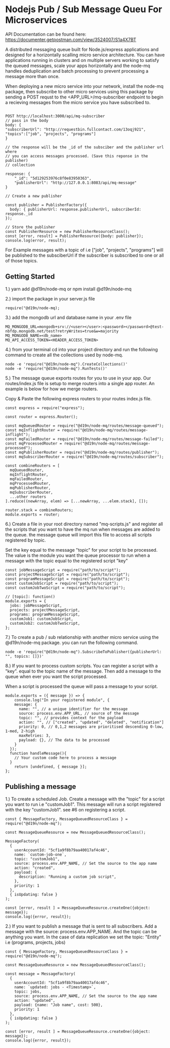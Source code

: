 # Nodejs Pub / Sub Message Queu For Microservices

API Documentation can be found here:
https://documenter.getpostman.com/view/3524007/S1a4X7BT

A distributed messaging queue built for Node.js/express applications and designed
for a horizontally scalling micro service architecture. You can have
applications running in clusters and on multiple servers working to satisfy
the queued messages, scale your apps horizontally and the node-mq handles
deduplication and batch processing to prevent processing a message more than once.

When deploying a new micro service into your network, install the node-mq package,
then subscribe to other micro services using this package by sending a POST requst
to the <APP_URL>/mq-subscriber endpoint to begin a recieving messages from the
micro service you have subscribed to.

```

POST http://localhost:3000/api/mq-subscriber
// pass in the body
body: {
"subscriberUrl": "http://requestbin.fullcontact.com/13oqj921",
"topics":["job", "projects", "programs"]
}

// the response will be the _id of the subsciber and the publisher url where
// you can access messages processed. (Save this reponse in the publisher)
// collection

response: {
    "_id": "5d129253976c8f0e83950363",
    "publisherUrl": "http://127.0.0.1:8083/api/mq-message"
}

// Create a new publisher

const publisher = PublisherFactory({
  body: { publisherUrl: response.publisherUrl, subscriberId: response._id
});

// Store the publisher
const PublisherResource = new PublisherResourceClass();
const [error, result] = PublisherResource({body: publisher});
console.log(error, result);
```

For Example messages with a topic of i.e ["job", "projects", "programs"] will be published
to the subsciberUrl if the subscriber is subscribed to one or all of those topics.

## Getting Started

1.) yarn add @d19n/node-mq or npm install @d19n/node-mq

2.) import the package in your server.js file

```
require("@d19n/node-mq);

```

3.) add the mongodb url and database name in your .env file

```
MQ_MONGODB_URL=mongodb+srv://<user></user>:<password></password>@test-nbfdp.mongodb.net/test?retryWrites=true&w=majority
MQ_MONGODB_NAME=<db_name>
MQ_API_ACCESS_TOKEN=<HEADER_ACCESS_TOKEN>

```

4.) from your terminal cd into your project directory and run the following
command to create all the collections used by node-mq.

```
node -e 'require("@d19n/node-mq").CreateCollections()'
node -e 'require("@d19n/node-mq").RunTests()'
```

5.) The message queue exports routes for you to use in your app. Our routes/index.js
file is setup to merge routers into a single app router. An example is below for
how we merge routers.

Copy & Paste the following express routers to your routes index.js file.

```
const express = require("express");

const router = express.Router();

const mqQueuedRouter = require("@d19n/node-mq/routes/message-queued");
const mqInflightRouter = require("@d19n/node-mq/routes/message-inflight");
const mqFailedRouter = require("@d19n/node-mq/routes/message-failed");
const mqProcessedRouter = require("@d19n/node-mq/routes/message-processed");
const mqPublisherRouter = require("@d19n/node-mq/routes/publisher");
const mqSubscriberRouter = require("@d19n/node-mq/routes/subscriber");

const combineRouters = [
  mqQueuedRouter,
  mqInflightRouter,
  mqFailedRouter,
  mqProcessedRouter,
  mqPublisherRouter,
  mqSubscriberRouter,
  ...other routers
].reduce((newArray, elem) => [...newArray, ...elem.stack], []);

router.stack = combineRouters;
module.exports = router;
```

6.) Create a file in your root directory named "mq-scripts.js" and register
all the scripts that you want to have the mq run when messages are added to the queue.
the message queue will import this file to access all scripts registered by topic.

Set the key equal to the message "topic" for your script to be processed.
The value is the module you want the queue processor to run when a message
with the topic equal to the registered script "key"

```
const jobMessageScript = require("path/to/script");
const projectMessageScript = require("path/to/script");
const programMessageScript = require("path/to/script");
const customJobScript = require("path/to/script");
const customJobTwoScript = require("path/to/script");

// [topic]: function()
module.exports = {
  jobs: jobMessageScript,
  projects: projectMessageScript,
  programs: programMessageScript,
  customJob1: customJobScript,
  customJob2: customJobTwoScript,
};
```

7.) To create a pub / sub relationship with another micro service using the
@d19n/node-mq package. you can run the following command.

```
node -e 'require("@d19n/node-mq").SubscribeToPublisher({publisherUrl: "", topics: []})'

```

8.) If you want to process custom scripts. You can register a script with a "key".
equal to the topic name of the message. Then add a message to the queue when
ever you want the script processed.

When a script is processed the queue will pass a message to your script.

```
module.exports = ({ message }) => {
	console.log("In your registered module", {
    message: {
      name: "", // a unique identifier for the message
      source: process.env.APP_URL, // source of the message
      topic: "", // provides context for the payload
      action: "", // ["created", "updated", "deleted", "notification"]
      priority: 0, // 0,1,2 messages are prioritised descending 0-low, 1-med, 2-high
      maxRetries: 3,
      payload: {}, // The data to be processed
    }
  });
  function handleMessage(){
    // Your custom code here to process a message
  }
	return [undefined, { message }];
};

```

## Publishing a message

1.) To create a scheduled Job. Create a message with the "topic" for a script you
want to run i.e "customJob1". This message will run a script registered with the key
"customJob1". see #6 on registering a script.

```
const { MessageFactory, MessageQueuedResourceClass } = require("@d19n/node-mq");

const MessageQueueResource = new MessageQueuedResourceClass();

MessageFactory(
  {
    userAccountId: "5cf1a9f8b79aa40017af4c46",
    name: `custom-job-one`,
    topic: "customJob1",
    source: process.env.APP_NAME, // Set the source to the app name
    action: "created",
    payload: {
      description: "Running a custom job script",
    },
    priority: 1
  },
  { isUpdating: false }
);

const [error, result ] = MessageQueueResource.createOne({object: message});
console.log({error, result});

```

2.) If you want to publish a message that is sent to all subscribers. Add a message
with the source: process.env.APP_NAME. And the topic can be anything you want. In
the case of data replication we set the topic: "Entity" i.e (programs, projects, jobs)

```
const { MessageFactory, MessageQueuedResourceClass } = require("@d19n/node-mq");

const MessageQueueResource = new MessageQueuedResourceClass();

const message = MessageFactory(
  {
    userAccountId: "5cf1a9f8b79aa40017af4c46",
    name: `updated: jobs - <Timestamp>`,
    topic: jobs,
    source: process.env.APP_NAME, // Set the source to the app name
    action: "updated",
    payload: {name: "Job name", cost: 500},
    priority: 1
  },
  { isUpdating: false }
);

const [error, result ] = MessageQueueResource.createOne({object: message});
console.log({error, result});
```
